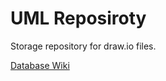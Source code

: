 # UML Reposiroty
Storage repository for draw.io files.

[Database Wiki](https://dev.azure.com/jeremiahjbrandt/SE%203910%20Project/_wiki/wikis/SE-3910-Project.wiki?wikiVersion=GBwikiMaster&pagePath=%2FDatabase&pageId=1&_a=edit)